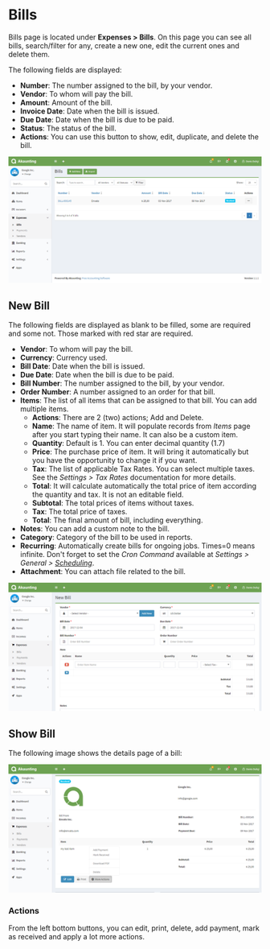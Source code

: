 Bills
=====

Bills page is located under **Expenses > Bills**. On this page you can see all bills, search/filter for any, create a new one, edit the current ones and delete them.

The following fields are displayed:

- **Number**: The number assigned to the bill, by your vendor.
- **Vendor**: To whom will pay the bill.
- **Amount**: Amount of the bill.
- **Invoice Date**: Date when the bill is issued.
- **Due Date**: Date when the bill is due to be paid.
- **Status**: The status of the bill.
- **Actions**: You can use this button to show, edit, duplicate, and delete the bill.

![bills list](_images/bills_list.png)

## New Bill

The following fields are displayed as blank to be filled, some are required and some not. Those marked with red star are required.

- **Vendor**: To whom will pay the bill.
- **Currency**: Currency used.
- **Bill Date**: Date when the bill is issued.
- **Due Date**: Date when the bill is due to be paid.
- **Bill Number**: The number assigned to the bill, by your vendor.
- **Order Number**: A number assigned to an order for that bill.
- **Items**: The list of all items that can be assigned to that bill. You can add multiple items.
	- **Actions**: There are 2 (two) actions; Add and Delete.
	- **Name**: The name of item. It will populate records from *Items* page after you start typing their name. It can also be a custom item.
	- **Quantity**: Default is 1. You can enter decimal quantity (1.7)
	- **Price**: The purchase price of item. It will bring it automatically but you have the opportunity to change it if you want.
	- **Tax**: The list of applicable Tax Rates. You can select multiple taxes. See the *Settings > Tax Rates* documentation for more details.
	- **Total**: It will calculate automatically the total price of item according the quantity and tax. It is not an editable field.
	- **Subtotal**: The total prices of items without taxes.
	- **Tax**: The total price of taxes.
	- **Total**: The final amount of bill, including everything.
- **Notes**: You can add a custom note to the bill.
- **Category**: Category of the bill to be used in reports.
- **Recurring**: Automatically create bills for ongoing jobs. Times=0 means infinite. Don't forget to set the *Cron Command* available at *Settings > General > [Scheduling](https://akaunting.com/docs/user-manual/settings/general)*.
- **Attachment**: You can attach file related to the bill.

![bills form](_images/bills_form.png)

## Show Bill

The following image shows the details page of a bill:

![bill show](_images/bills_show.png)

### Actions

From the left bottom buttons, you can edit, print, delete, add payment, mark as received and apply a lot more actions.
